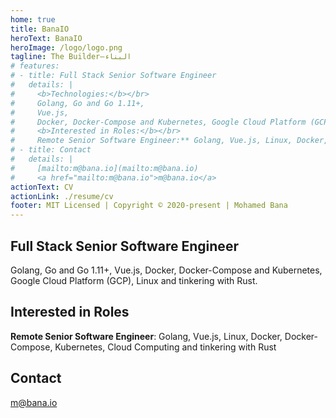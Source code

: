 ```yaml
---
home: true
title: BanaIO
heroText: BanaIO
heroImage: /logo/logo.png
tagline: The Builder—البناء
# features:
# - title: Full Stack Senior Software Engineer
#   details: |
#     <b>Technologies:</b></br>
#     Golang, Go and Go 1.11+,
#     Vue.js,
#     Docker, Docker-Compose and Kubernetes, Google Cloud Platform (GCP), Linux and tinkering with Rust.
#     <b>Interested in Roles:</b></br>
#     Remote Senior Software Engineer:** Golang, Vue.js, Linux, Docker, Docker-Compose, Kubernetes, Cloud Computing and tinkering with Rust
# - title: Contact
#   details: |
#     [mailto:m@bana.io](mailto:m@bana.io)
#     <a href="mailto:m@bana.io">m@bana.io</a>
actionText: CV
actionLink: ./resume/cv
footer: MIT Licensed | Copyright © 2020-present | Mohamed Bana
---
```


<div class="features">
  <div class="feature">
    <h2>Full Stack Senior Software Engineer</h2>
    <p>
      Golang, Go and Go 1.11+,
      Vue.js,
      Docker, Docker-Compose and Kubernetes, Google Cloud Platform (GCP), Linux and tinkering with Rust.
    </p>
  </div>
  <div class="feature">
    <h2>Interested in Roles</h2>
    <p><b>Remote Senior Software Engineer</b>: Golang, Vue.js, Linux, Docker, Docker-Compose, Kubernetes, Cloud Computing and tinkering with Rust</p>
  </div>
  <div class="feature">
    <h2>Contact</h2>
    <p><a href="mailto:m@bana.io">m@bana.io</a></p>
  </div>
</div>

